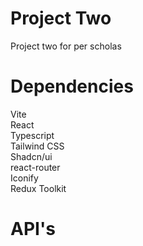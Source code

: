 # Project Two

Project two for per scholas

# Dependencies

Vite  
React  
Typescript  
Tailwind CSS  
Shadcn/ui  
react-router  
Iconify  
Redux Toolkit  

# API's




